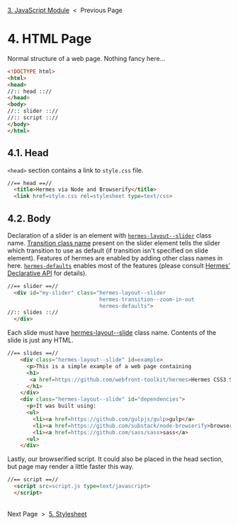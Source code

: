 [3. JavaScript Module][js-module] &nbsp;&lt;&nbsp; Previous Page

[js-module]: 3_script.js.md

# 4. HTML Page

Normal structure of a web page. Nothing fancy here...

```html
<!DOCTYPE html>
<html>
<head>
//:: head :://
</head>
<body>
//:: slider :://
//:: script :://
</body>
</html>
```

## 4.1. Head

`<head>` section contains a link to `style.css` file.

```html
//== head ==//
  <title>Hermes via Node and Browserify</title>
  <link href=style.css rel=stylesheet type=text/css>
```

## 4.2. Body

Declaration of a slider is an element with
[`hermes-layout--slider`][layout-slider] class name.
[Transition class name][transition-class] present on the slider element tells
the slider which transition to use as default (if transition isn't specified
on slide element).
Features of hermes are enabled by adding other class names in here.
[`hermes-defaults`][hermes-defaults] enables most of the features (please
consult [Hermes' Declarative API][css-api] for details).

[layout-slider]: https://github.com/webfront-toolkit/hermes/blob/master/doc/class-names.md#hermes-layout--slider
[transition-class]: https://github.com/webfront-toolkit/hermes/blob/master/doc/class-names.md#hermes-transition--sg
[hermes-defaults]: https://github.com/webfront-toolkit/hermes/blob/master/doc/class-names.md#hermes-defaults
[css-api]: https://github.com/webfront-toolkit/hermes/blob/master/doc/class-names.md

```html
//== slider ==//
  <div id="my-slider" class="hermes-layout--slider
                             hermes-transition--zoom-in-out
                             hermes-defaults">
//:: slides :://
  </div>
```

Each slide must have [hermes-layout--slide][layout-slide] class name.
Contents of the slide is just any HTML.

[layout-slide]: https://github.com/webfront-toolkit/hermes/blob/master/doc/class-names.md#hermes-layout--slide

```html
//== slides ==//
    <div class="hermes-layout--slide" id=example>
      <p>This is a simple example of a web page containing
      <h1>
       <a href=https://github.com/webfront-toolkit/hermes>Hermes CSS3 Slideshow</a>
      </h1>
    </div>
    <div class="hermes-layout--slide" id="dependencies">
      <p>It was built using:
      <ul>
        <li><a href=https://github.com/gulpjs/gulp>gulp</a>
        <li><a href=https://github.com/substack/node-browserify>browserify</a>
        <li><a href=https://github.com/sass/sass>sass</a>
      <ul>
    </div>
```

Lastly, our browserified script. It could also be placed in the head section,
but page may render a little faster this way.

```html
//== script ==//
  <script src=script.js type=text/javascript>
  </script>
```

&nbsp;<br>
Next Page &nbsp;&gt;&nbsp; [5. Stylesheet][stylesheet]

[stylesheet]: 5_style.scss.md


